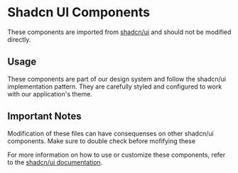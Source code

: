 # Shadcn UI Components

These components are imported from [shadcn/ui](https://ui.shadcn.com/) and
should not be modified directly.

## Usage

These components are part of our design system and follow the shadcn/ui
implementation pattern. They are carefully styled and configured to work with
our application's theme.

## Important Notes

Modification of these files can have consequenses on other shadcn/ui components.
Make sure to double check before mofifying these

For more information on how to use or customize these components, refer to the
[shadcn/ui documentation](https://ui.shadcn.com/docs).
